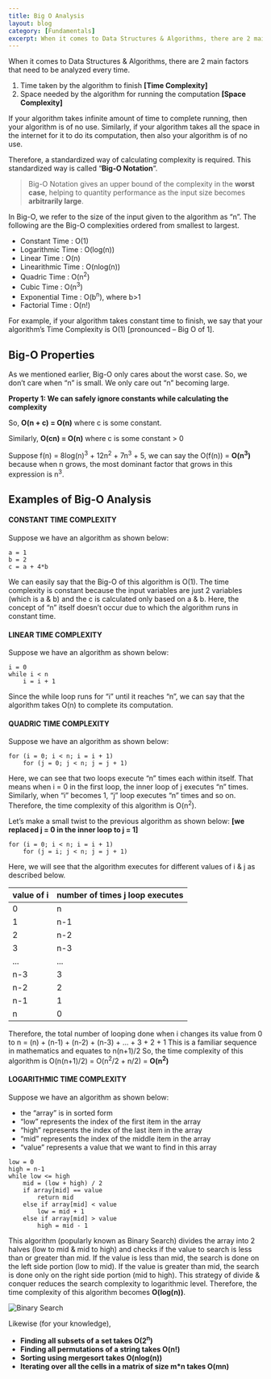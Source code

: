 ```yaml
---
title: Big O Analysis
layout: blog
category: [Fundamentals]
excerpt: When it comes to Data Structures & Algorithms, there are 2 main factors that need to be analyzed every time. Time taken by the algorithm to finish [Time Complexity] Space needed by the algorithm for running the computation [Space Complexity] If your algorithm takes infinite amount of time to complete running, then your algorithm is...
---
```


When it comes to Data Structures & Algorithms, there are 2 main factors that need to be analyzed every time.

1. Time taken by the algorithm to finish **[Time Complexity]**
2. Space needed by the algorithm for running the computation **[Space Complexity]**

If your algorithm takes infinite amount of time to complete running, then your algorithm is of no use. Similarly, if your algorithm takes all the space in the internet for it to do its computation, then also your algorithm is of no use.

Therefore, a standardized way of calculating complexity is required. This standardized way is called “**Big-O Notation**“.

> Big-O Notation gives an upper bound of the complexity in the **worst case**, helping to quantity performance as the input size becomes **arbitrarily large**.

In Big-O, we refer to the size of the input given to the algorithm as “n”. The following are the Big-O complexities ordered from smallest to largest.

- Constant Time : O(1)
- Logarithmic Time : O(log(n))
- Linear Time : O(n)
- Linearithmic Time : O(nlog(n))
- Quadric Time : O(n<sup>2</sup>)
- Cubic Time : O(n<sup>3</sup>)
- Exponential Time : O(b<sup>n</sup>), where b>1
- Factorial Time : O(n!)

For example, if your algorithm takes constant time to finish, we say that your algorithm’s Time Complexity is O(1) [pronounced – Big O of 1].

## Big-O Properties

As we mentioned earlier, Big-O only cares about the worst case. So, we don’t care when “n” is small. We only care out “n” becoming large.

**Property 1: We can safely ignore constants while calculating the complexity**

So, **O(n + c) = O(n)** where c is some constant.

Similarly, **O(cn) = O(n)** where c is some constant > 0

Suppose f(n) = 8log(n)<sup>3</sup> + 12n<sup>2</sup> + 7n<sup>3</sup> + 5, we can say the O(f(n)) = **O(n<sup>3</sup>)** because when n grows, the most dominant factor that grows in this expression is n<sup>3</sup>.

## Examples of Big-O Analysis

#### CONSTANT TIME COMPLEXITY

Suppose we have an algorithm as shown below:

```
a = 1
b = 2
c = a + 4*b
```

We can easily say that the Big-O of this algorithm is O(1). The time complexity is constant because the input variables are just 2 variables (which is a & b) and the c is calculated only based on a & b. Here, the concept of “n” itself doesn’t occur due to which the algorithm runs in constant time.

#### LINEAR TIME COMPLEXITY

Suppose we have an algorithm as shown below:

```
i = 0
while i < n
    i = i + 1
```

Since the while loop runs for “i” until it reaches “n”, we can say that the algorithm takes O(n) to complete its computation.

#### QUADRIC TIME COMPLEXITY

Suppose we have an algorithm as shown below:

```
for (i = 0; i < n; i = i + 1)
    for (j = 0; j < n; j = j + 1)
```

Here, we can see that two loops execute “n” times each within itself. That means when i = 0 in the first loop, the inner loop of j executes “n” times. Similarly, when “i” becomes 1, “j” loop executes “n” times and so on. Therefore, the time complexity of this algorithm is O(n<sup>2</sup>).

Let’s make a small twist to the previous algorithm as shown below: **[we replaced j = 0 in the inner loop to j = 1]**

```
for (i = 0; i < n; i = i + 1)
    for (j = i; j < n; j = j + 1)
```

Here, we will see that the algorithm executes for different values of i & j as described below.

| value of i | number of times j loop executes |
| ---------- | ------------------------------- |
| 0          | n                               |
| 1          | n-1                             |
| 2          | n-2                             |
| 3          | n-3                             |
| ...        | ...                             |
| n-3        | 3                               |
| n-2        | 2                               |
| n-1        | 1                               |
| n          | 0                               |

Therefore, the total number of looping done when i changes its value from 0 to n = (n) + (n-1) + (n-2) + (n-3) + … + 3 + 2 + 1
This is a familiar sequence in mathematics and equates to n(n+1)/2
So, the time complexity of this algorithm is O(n(n+1)/2) = O(n<sup>2</sup>/2 + n/2) = **O(n<sup>2</sup>)**

#### LOGARITHMIC TIME COMPLEXITY

Suppose we have an algorithm as shown below:

- the “array” is in sorted form
- “low” represents the index of the first item in the array
- “high” represents the index of the last item in the array
- “mid” represents the index of the middle item in the array
- “value” represents a value that we want to find in this array

```
low = 0
high = n-1
while low <= high
    mid = (low + high) / 2
    if array[mid] == value
        return mid
    else if array[mid] < value
        low = mid + 1
    else if array[mid] > value
        high = mid - 1
```

This algorithm (popularly known as Binary Search) divides the array into 2 halves (low to mid & mid to high) and checks if the value to search is less than or greater than mid. If the value is less than mid, the search is done on the left side portion (low to mid). If the value is greater than mid, the search is done only on the right side portion (mid to high). This strategy of divide & conquer reduces the search complexity to logarithmic level. Therefore, the time complexity of this algorithm becomes **O(log(n))**.

![Binary Search](https://abhisheksubbusite.s3-ap-southeast-1.amazonaws.com/images/binary-search.png)

Likewise (for your knowledge),

- **Finding all subsets of a set takes O(2<sup>n</sup>)**
- **Finding all permutations of a string takes O(n!)**
- **Sorting using mergesort takes O(nlog(n))**
- **Iterating over all the cells in a matrix of size m\*n takes O(mn)**
